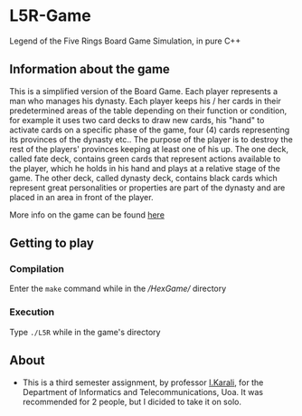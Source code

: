 # L5R-Game
Legend of the Five Rings Board Game Simulation, in pure C++


## Information about the game

This is a simplified version of the Board Game. Each player represents a man who manages his dynasty. Each player keeps his / her cards 
in their predetermined areas of the table depending on their function or condition, for example it uses two card decks to draw new cards,
his "hand" to activate cards on a specific phase of the game, four (4) cards representing its provinces of the dynasty etc.. The purpose 
of the player is to destroy the rest of the players' provinces keeping at least one of his up. The one deck, called fate deck, contains 
green cards that represent actions available to the player, which he holds in his hand and plays at a relative stage of the game. The 
other deck, called dynasty deck, contains black cards which represent great personalities or properties are part of the dynasty and are placed in an area in front of the player.


More info on the game can be found [here](https://en.wikipedia.org/wiki/Legend_of_the_Five_Rings)

## Getting to play

### Compilation

Enter the ``` make ``` command while in the */HexGame/* directory

### Execution 

Type ``` ./L5R ``` while in the game's directory



## About
- This is a third semester assignment, by professor [I.Karali](http://cgi.di.uoa.gr/~izambo/ENG.html), for the Department of Informatics and Telecommunications, Uoa. It was recommended for 2 people, but I dicided to take it on solo.
